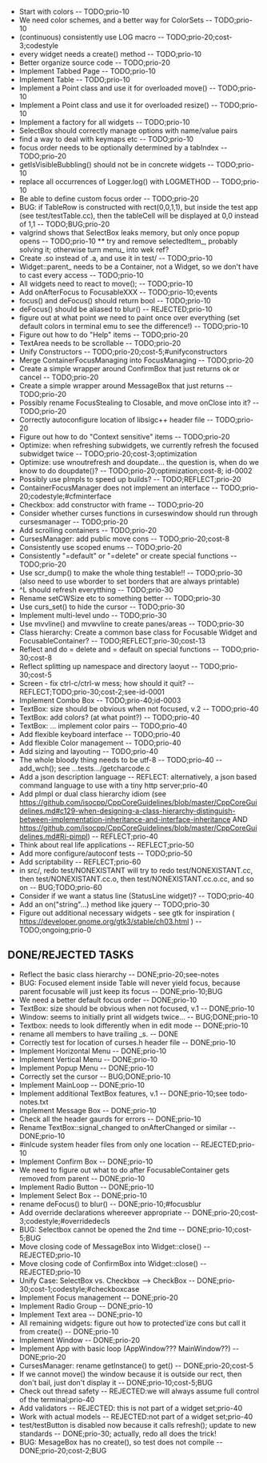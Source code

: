 * Start with colors -- TODO;prio-10
* We need color schemes, and a better way for ColorSets -- TODO;prio-10
* (continuous) consistently use LOG macro -- TODO;prio-20;cost-3;codestyle
* every widget needs a create() method -- TODO;prio-10
* Better organize source code -- TODO;prio-20
* Implement Tabbed Page -- TODO;prio-10
* Implement Table -- TODO;prio-10
* Implement a Point class and use it for overloaded move() -- TODO;prio-10
* Implement a Point class and use it for overloaded resize() -- TODO;prio-10
* Implement a factory for all widgets -- TODO;prio-10
* SelectBox should correctly manage options with name/value pairs
* find a way to deal with keymaps etc -- TODO;prio-10
* focus order needs to be optionally determined by a tabIndex -- TODO;prio-20
* getIsVisibleBubbling() should not be in concrete widgets -- TODO;prio-10
* replace all occurrences of Logger.log() with LOGMETHOD -- TODO;prio-10
* Be able to define custom focus order -- TODO;prio-20
* BUG: if TableRow is constructed with rect(0,0,1,1), but inside the test app (see test/testTable.cc), then the tableCell will be displayed at 0,0 instead of 1,1 -- TODO;BUG;prio-20
* valgrind shows that SelectBox leaks memory, but only once popup opens -- TODO;prio-10
** try and remove selectedItem_, probably solving it; otherwise turn menu_ into wek ref?
* Create .so instead of .a, and use it in test/ -- TODO;prio-10
* Widget::parent\_ needs to be a Container, not a Widget, so we don't have to cast every access -- TODO;prio-10 
* All widgets need to react to move(); -- TODO;prio-10
* Add onAfterFocus to FocusableXXX -- TODO;prio-10;events
* focus() and deFocus() should return bool -- TODO;prio-10
* deFocus() should be aliased to blur() -- REJECTED;prio-10
* figure out at what point we need to paint once over everything (set default colors in terminal emu to see the difference!) -- TODO;prio-10
* Figure out how to do "Help" items -- TODO;prio-20
* TextArea needs to be scrollable -- TODO;prio-20
* Unify Constructors -- TODO;prio-20;cost-5;#unifyconstructors
* Merge ContainerFocusManaging into FocusManaging -- TODO;prio-20
* Create a simple wrapper around ConfirmBox that just returns ok or cancel -- TODO;prio-20
* Create a simple wrapper around MessageBox that just returns -- TODO;prio-20
* Possibly rename FocusStealing to Closable, and move onClose into it? -- TODO;prio-20
* Correctly autoconfigure location of libsigc++ header file -- TODO;prio-20
* Figure out how to do "Context sensitive" items -- TODO;prio-20
* Optimize: when refreshing subwidgets, we currently refresh the focused subwidget twice -- TODO;prio-20;cost-3;optimization
* Optimize: use wnoutrefresh and doupdate... the question is, when do we know to do doupdate()? -- TODO;prio-20;optimization;cost-8; id-0002
* Possibly use pImpls to speed up builds? -- TODO;REFLECT;prio-20
* ContainerFocusManager does not implement an interface -- TODO;prio-20;codestyle;#cfminterface
* Checkbox: add constructor with frame -- TODO;prio-20
* Consider whether curses functions in curseswindow should run through cursesmanager -- TODO;prio-20
* Add scrolling containers -- TODO;prio-20
* CursesManager: add public move cons -- TODO;prio-20;cost-8
* Consistently use scoped enums -- TODO;prio-20
* Consistently "=default" or "=delete" or create special functions -- TODO;prio-20
* Use scr\_dump() to make the whole thing testable!! -- TODO;prio-30 (also need to use wborder to set borders that are always printable)
* ^L should refresh everytthing -- TODO;prio-30
* Rename setCWSize etc to something better -- TODO;prio-30
* Use curs_set() to hide the cursor -- TODO;prio-30
* Implement multi-level undo -- TODO;prio-30
* Use mvvline() and mvwvline to create panes/areas -- TODO;prio-30
* Class hierarchy: Create a common base class for Focusable Widget and FocusableContainer? -- TODO;REFLECT;prio-30;cost-13
* Reflect and do = delete and = default on special functions -- TODO;prio-30;cost-8
* Reflect splitting up namespace and directory laoyut -- TODO;prio-30;cost-5
* Screen - fix ctrl-c/ctrl-w mess; how should it quit? -- REFLECT;TODO;prio-30;cost-2;see-id-0001
* Implement Combo Box -- TODO;prio-40;id-0003
* TextBox: size should be obvious when not focused, v.2 -- TODO;prio-40
* TextBox: add colors? (at what point?) -- TODO;prio-40
* TextBox: ... implement color pairs -- TODO;prio-40
* Add flexible keyboard interface -- TODO;prio-40
* Add flexible Color management -- TODO;prio-40
* Add sizing and layouting -- TODO;prio-40
* The whole bloody thing needs to be utf-8 -- TODO;prio-40 -- add_wch(); see ...tests.../getcharcode.c
* Add a json description language -- REFLECT: alternatively, a json based command language to use with a tiny http server;prio-40
* Add pImpl or dual class hierarchy idiom (see https://github.com/isocpp/CppCoreGuidelines/blob/master/CppCoreGuidelines.md#c129-when-designing-a-class-hierarchy-distinguish-between-implementation-inheritance-and-interface-inheritance AND https://github.com/isocpp/CppCoreGuidelines/blob/master/CppCoreGuidelines.md#Ri-pimpl) -- REFLECT;prio-40
* Think about real life applications -- REFLECT;prio-50
* Add more configure/autoconf tests -- TODO;prio-50
* Add scriptability -- REFLECT;prio-60
* in src/, redo test/NONEXISTANT will try to redo test/NONEXISTANT.cc, then test/NONEXISTANT.cc.o, then test/NONEXISTANT.cc.o.cc, and so on -- BUG;TODO;prio-60
* Consider if we want a status line (StatusLine widget)? -- TODO;prio-40
* Add an on("string"...) method like jquery -- TODO;prio-30
* Figure out additional necessary widgets - see gtk for inspiration ( https://developer.gnome.org/gtk3/stable/ch03.html ) -- TODO;ongoing;prio-0

## DONE/REJECTED TASKS

* Reflect the basic class hierarchy -- DONE;prio-20;see-notes
* BUG: Focused element inside Table will never yield focus, because parent focusable will just keep its focus -- DONE;prio-10;BUG
* We need a better default focus order -- DONE;prio-10
* TextBox: size should be obvious when not focused, v.1 -- DONE;prio-10
* Window: seems to initially print all widgets twice... -- BUG;DONE;prio-10
* Textbox: needs to look differently when in edit mode -- DONE;prio-10
* rename all members to have trailing \_s. -- DONE
* Correctly test for location of curses.h header file -- DONE;prio-10
* Implement Horizontal Menu -- DONE;prio-10
* Implement Vertical Menu -- DONE;prio-10
* Implement Popup Menu -- DONE;prio-10
* Correctly set the cursor -- BUG;DONE;prio-10
* Implement MainLoop -- DONE;prio-10
* Implement additional TextBox features, v.1 -- DONE;prio-10;see todo-notes.txt
* Implement Message Box -- DONE;prio-10
* Check all the header gaurds for errors -- DONE;prio-10
* Rename TextBox::signal\_changed to onAfterChanged or similar -- DONE;prio-10
* #inlcude system header files from only one location -- REJECTED;prio-10
* Implement Confirm Box -- DONE;prio-10
* We need to figure out what to do after FocusableContainer gets removed from parent -- DONE;prio-10
* Implement Radio Button -- DONE;prio-10
* Implement Select Box -- DONE;prio-10
* rename deFocus() to blur() -- DONE;prio-10;#focusblur
* Add override declarations whereever appropriate -- DONE;prio-20;cost-3;codestyle;#overridedecls
* BUG: Selectbox cannot be opened the 2nd time -- DONE;prio-10;cost-5;BUG
* Move closing code of MessageBox into Widget::close() -- REJECTED;prio-10
* Move closing code of ConfirmBox into Widget::close() -- REJECTED;prio-10
* Unify Case: SelectBox vs. Checkbox --> CheckBox -- DONE;prio-30;cost-1;codestyle;#checkboxcase
* Implement Focus management -- DONE;prio-20
* Implement Radio Group -- DONE;prio-10
* Implement Text area -- DONE;prio-10
* All remaining widgets: figure out how to protected'ize cons but call it from create() -- DONE;prio-10
* Implement Window -- DONE;prio-20
* Implement App with basic loop (AppWindow??? MainWindow??) -- DONE;prio-20
* CursesManager: rename getInstance() to get() -- DONE;prio-20;cost-5
* If we cannot move() the window because it is outside our rect, then don't bail, just don't display it -- DONE;prio-10;cost-5;BUG
* Check out thread safety -- REJECTED:we will always assume full control of the terminal;prio-40
* Add validators -- REJECTED: this is not part of a widget set;prio-40
* Work with actual models -- REJECTED:not part of a widget set;prio-40
* test/testButton is disabled now because it calls refresh(); update to new standards -- DONE;prio-30; actually, redo all does the trick!
* BUG: MesageBox has no create(), so test does not compile -- DONE;prio-20;cost-2;BUG
